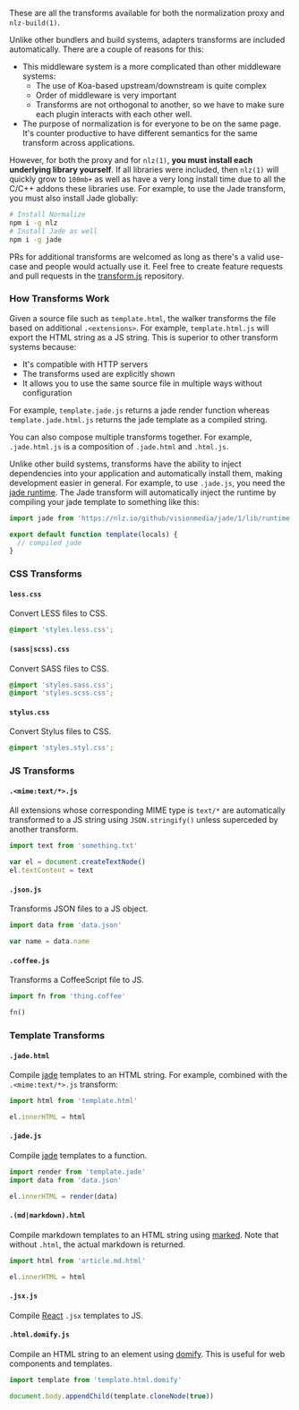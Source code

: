 
These are all the transforms available for both the normalization proxy and `nlz-build(1)`.

Unlike other bundlers and build systems,
adapters transforms are included automatically.
There are a couple of reasons for this:

- This middleware system is a more complicated than other middleware systems:
    - The use of Koa-based upstream/downstream is quite complex
    - Order of middleware is very important
    - Transforms are not orthogonal to another,
      so we have to make sure each plugin interacts with each other well.
- The purpose of normalization is for everyone to be on the same page.
  It's counter productive to have different semantics for the same transform across applications.

However, for both the proxy and for `nlz(1)`,
__you must install each underlying library yourself__.
If all libraries were included,
then `nlz(1)` will quickly grow to `100mb+` as well as have a very long install time
due to all the C/C++ addons these libraries use.
For example, to use the Jade transform, you must also install Jade globally:

```bash
# Install Normalize
npm i -g nlz
# Install Jade as well
npm i -g jade
```

PRs for additional transforms are welcomed as long as there's a valid use-case and people would actually use it.
Feel free to create feature requests and pull requests in the [transform.js](https://github.com/normalize/transforms.js) repository.

### How Transforms Work

Given a source file such as `template.html`,
the walker transforms the file based on additional `.<extensions>`.
For example, `template.html.js` will export the HTML string as a JS string.
This is superior to other transform systems because:

- It's compatible with HTTP servers
- The transforms used are explicitly shown
- It allows you to use the same source file in multiple ways without configuration

For example, `template.jade.js` returns a jade render function whereas `template.jade.html.js` returns the jade template as a compiled string.

You can also compose multiple transforms together.
For example, `.jade.html.js` is a composition of `.jade.html` and `.html.js`.

Unlike other build systems,
transforms have the ability to inject dependencies into your application and automatically install them,
making development easier in general.
For example, to use `.jade.js`, you need the [jade runtime](https://github.com/facebook/regenerator/blob/master/runtime/dev.js).
The Jade transform will automatically inject the runtime by compiling your jade template to something like this:

```js
import jade from 'https://nlz.io/github/visionmedia/jade/1/lib/runtime.js'

export default function template(locals) {
  // compiled jade
}
```

### CSS Transforms

#### `less.css`

Convert LESS files to CSS.

```css
@import 'styles.less.css';
```

#### `(sass|scss).css`

Convert SASS files to CSS.

```css
@import 'styles.sass.css';
@import 'styles.scss.css';
```

#### `stylus.css`

Convert Stylus files to CSS.

```css
@import 'styles.styl.css';
```

### JS Transforms

#### `.<mime:text/*>.js`

All extensions whose corresponding MIME type is `text/*` are automatically transformed to a JS string using `JSON.stringify()` unless superceded by another transform.

```js
import text from 'something.txt'

var el = document.createTextNode()
el.textContent = text
```

#### `.json.js`

Transforms JSON files to a JS object.

```js
import data from 'data.json'

var name = data.name
```

#### `.coffee.js`

Transforms a CoffeeScript file to JS.

```js
import fn from 'thing.coffee'

fn()
```

### Template Transforms

#### `.jade.html`

Compile [jade](https://github.com/visionmedia/jade) templates to an HTML string.
For example, combined with the `.<mime:text/*>.js` transform:

```js
import html from 'template.html'

el.innerHTML = html
```

#### `.jade.js`

Compile [jade](https://github.com/visionmedia/jade) templates to a function.

```js
import render from 'template.jade'
import data from 'data.json'

el.innerHTML = render(data)
```

#### `.(md|markdown).html`

Compile markdown templates to an HTML string using [marked](https://github.com/chjj/marked).
Note that without `.html`, the actual markdown is returned.

```js
import html from 'article.md.html'

el.innerHTML = html
```

#### `.jsx.js`

Compile [React](http://facebook.github.io/react/) `.jsx` templates to JS.

#### `.html.domify.js`

Compile an HTML string to an element using [domify](https://github.com/component/domify).
This is useful for web components and templates.

```js
import template from 'template.html.domify'

document.body.appendChild(template.cloneNode(true))
```
